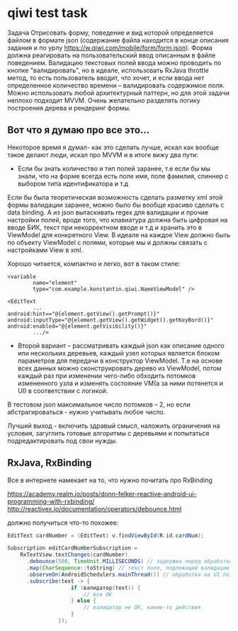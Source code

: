 # qiwi test task
Задача
Отрисовать форму, поведение и вид которой определяется файлом в формате json (содержание файла находится в конце описания
задания и по урлу https://w.qiwi.com/mobile/form/form.json).
Форма должна реагировать на пользовательский ввод описанным в файле поведением.
Валидацию текстовых полей ввода можно проводить по кнопке "валидировать", но в идеале, использовать RxJava throttle метод, то есть
пользователь вводит, что хочет, и если ввода нет определенное количество времени – валидировать содержимое поля.
Можно использовать любой архитектурный паттерн, но для этой задачи неплохо подходит MVVM. Очень желательно разделять логику
построения дерева и рендеринг формы.

Вот что я думаю про все это...
----------

Некоторое время я думал- как это сделать лучше, искал как вообще такое делают люди, искал про MVVM и в итоге вижу два пути:
-	Если бы знать количество и тип полей заранее, т.е если бы мы знали, что на форме всегда есть поле имя, поле фамилия, спиннер c выбором типа идентификатора и т.д

Если бы была теоретическая возможность сделать разметку xml этой формы валидации заранее, можно было бы вообще красиво сделать с data binding.  А из json вытаскивать regex для валидации и прочие настройки полей, вроде того, что клавиатура должна быть цифровая на вводе БИК,  текст при некорректном вводе и т.д и хранить это в ViewModel для конкретного View. В идеале на каждое View должно быть по объекту ViewModel с полями, которые мы и должны связать c настройками View в xml.

Хорошо читается, компактно и легко, вот в таком стиле:

	<variable
            name="element"
            type="com.example.konstantin.qiwi.NameViewModel" />

	<EditText
            ...
	android:hint=="@{element.getView().getPrompt()}"
	android:inputType="@{element.getView().getWidget().getKeyBord()}"
	android:enabled="@{element.getVisibility()}"
            .../>

-	Второй вариант – рассматривать каждый json как описание одного или нескольких деревьев, каждый узел которых является блоком параметров для передачи в конструктор ViewModel. Т.е на основе всех данных можно сконструировать дерево из ViewModel, потом каждый раз при изменении чего-либо обходить потомков измененного узла и изменять состояние VM(а за ними потянется  и UI) в соответствии с логикой.

В тестовом json максимальное число потомков – 2, но если абстрагироваться - нужно учитывать любое число.

Лучший выход - включить здравый смысл, наложить ограничения на условия, загуглить готовые алгоритмы с деревьями и попытаться подредактировать под свои нужды.

RxJava, RxBinding
----------
Все в интернете намекает на то, что нужно почитать про RxBinding

https://academy.realm.io/posts/donn-felker-reactive-android-ui-programming-with-rxbinding/
http://reactivex.io/documentation/operators/debounce.html

должно получиться что-то похожее:

```java
EditText cardNumber = (EditText) v.findViewById(R.id.cardNum);

Subscription editCardNumberSubscription =
    RxTextView.textChanges(cardNumber)
      .debounce(500, TimeUnit.MILLISECONDS) // задержка перед обработкой строки
      .map(CharSequence::toString) // текст поля, подлежащий валидации
      .observeOn(AndroidSchedulers.mainThread()) // обработка на UI потоке
      .subscribe(text -> {
                    if (валидатор(text)) {
                        // все ОК
                    } else {
                        // валидатор не ОК, какие-то действия
                    }
                });
```
